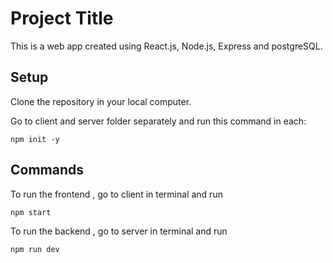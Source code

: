 
# Project Title

This is a web app created using React.js, Node.js, Express and postgreSQL. 


## Setup

Clone the repository in your local computer.

Go to client and server folder separately and run this command in each:

```
npm init -y
```
## Commands

To run the frontend , go to client in terminal and run
```
npm start
```
To run the backend , go to server in terminal and run
```
npm run dev
```